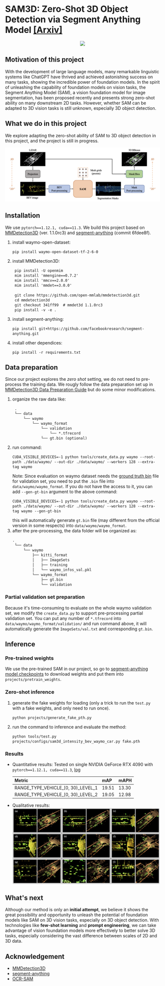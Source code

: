 # SAM3D: Zero-Shot 3D Object Detection via Segment Anything Model [[Arxiv]](https://arxiv.org/abs/2306.02245)

<div align=center>
<img src='./images/mask_vis.gif', width="480">
</div>

## Motivation of this project
With the development of large language models, many remarkable linguistic systems like ChatGPT have thrived and achieved astonishing success on many tasks, showing the incredible power of foundation models. In the spirit of unleashing the capability of foundation models on vision tasks, the Segment Anything Model (SAM), a vision foundation model for image segmentation, has been proposed recently and presents strong zero-shot ability on many downstream 2D tasks. However, whether SAM can be adapted to 3D vision tasks is still unknown, especially 3D object detection. 

## What we do in this project
We explore adapting the zero-shot ability of SAM to 3D object detection in this project, and the project is still in progress.

![](./images/pipeline.png)

## Installation
We use `pytorch==1.12.1, cuda==11.3`. We build this project based on [MMDetection3D](https://github.com/open-mmlab/mmdetection3d) (ver. 1.1.0rc3) and [segment-anything](https://github.com/facebookresearch/segment-anything) (commit 6fdee8f).

1. install waymo-open-dataset: 
    ```
    pip install waymo-open-dataset-tf-2-6-0
    ```
2. install MMDetection3D: 
   ```
    pip install -U openmim
    mim install 'mmengine==0.7.2'
    mim install 'mmcv==2.0.0'
    mim install 'mmdet==3.0.0'

    git clone https://github.com/open-mmlab/mmdetection3d.git
    cd mmdetection3d
    git checkout 341ff99  # mmdet3d 1.1.0rc3
    pip install -v -e .
   ```
3. install segment-anything:
   ```
   pip install git+https://github.com/facebookresearch/segment-anything.git
   ```
4. install other dependices: 
    ```
    pip install -r requirements.txt
    ```

## Data preparation
Since our project explores the _zero shot_ setting, we do not need to pre-process the training data. We rougly follow the data preparation set up in [MMDetection3D Data Preparation Guide](https://github.com/open-mmlab/mmdetection3d/blob/main/docs/en/user_guides/dataset_prepare.md) but do some minor modifications.

1. organize the raw data like:
   ```
    .
    └── data
        └── waymo
            └── waymo_format
                └── validation
                    └── *.tfrecord
                └── gt.bin (optional)
   ```
2. run command:
   ```
   CUDA_VISIBLE_DEVICES=-1 python tools/create_data.py waymo --root-path ./data/waymo/ --out-dir ./data/waymo/ --workers 128 --extra-tag waymo
   ```
    Note: Since evaluation on waymo dataset needs the [ground truth bin](https://console.cloud.google.com/storage/browser/waymo_open_dataset_v_1_2_0/validation/ground_truth_objects) file for validation set, you need to put the `.bin` file into `data/waymo/waymo_format`. If you do not have the access to it, you can add `--gen-gt-bin` argument to the above command:
    ```
    CUDA_VISIBLE_DEVICES=-1 python tools/create_data.py waymo --root-path ./data/waymo/ --out-dir ./data/waymo/ --workers 128 --extra-tag waymo --gen-gt-bin
    ```
    this will automatically generate `gt.bin` file (may different from the official version in some respects) into `data/waymo/waymo_format`.
3. after the pre-processing, the data folder will be organized as:
   ```
   .
    └── data
        └── waymo
            ├── kitti_format
            │   ├── ImageSets
            │   ├── training
            │   └── waymo_infos_val.pkl
            └── waymo_format
                ├── gt.bin
                └── validation
   ```
### Partial validation set preparation
Because it's time-consuming to evaluate on the whole waymo validation set, we modify the `create_data.py` to support pre-processing partial validation set. You can put any number of  `*.tfrecord`  into `data/waymo/waymo_format/validation/` and run command above, it will automatically generate the `ImageSets/val.txt` and corresponding `gt.bin`.

## Inference
### Pre-trained weights
We use the pre-trained SAM in our project, so go to [segment-anything model checkpoints](https://github.com/facebookresearch/segment-anything#model-checkpoints) to download weights and put them into `projects/pretrain_weights`.

### Zero-shot inference
1. generate the fake weights for loading (only a trick to run the `test.py` with a fake weights, and only need to run once).
   ```
   python projects/generate_fake_pth.py
   ```  
2. run the command to inference and evaluate the method:
    ```
    python tools/test.py projects/configs/sam3d_intensity_bev_waymo_car.py fake.pth 
    ```

### Results
- Quantitative results:
Tested on single NVIDIA GeForce RTX 4090 with `pytorch==1.12.1, cuda==11.3`, [log](./logs/20230517_101842.log)

    | Metric | mAP | mAPH |
    | ------ | ------- | ------- |
    | RANGE_TYPE_VEHICLE_[0, 30)_LEVEL_1| 19.51 | 13.30 |
    |RANGE_TYPE_VEHICLE_[0, 30)_LEVEL_2| 19.05 | 12.98 |

- Qualitative results: 
![](images/paper_vis.png)

## What's next
Although our method is only an __initial attempt__, we believe it shows the great possibility and opportunity to unleash the potential of foundation models like SAM on 3D vision tasks, especially on 3D object detection. With technologies like __few-shot learning__ and __prompt engineering__, we can take advantage of vision foundation models more effectively to better solve 3D tasks, especially considering the vast difference between scales of 2D and 3D data.

##  Acknowledgement
- [MMDetection3D](https://github.com/open-mmlab/mmdetection3d)
- [segment-anything](https://github.com/facebookresearch/segment-anything)
- [OCR-SAM](https://github.com/yeungchenwa/OCR-SAM)
